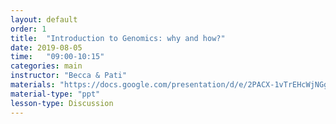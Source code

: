 ```yaml
---
layout: default
order: 1
title:  "Introduction to Genomics: why and how?"
date: 2019-08-05
time:   "09:00-10:15"
categories: main
instructor: "Becca & Pati"
materials: "https://docs.google.com/presentation/d/e/2PACX-1vTrEHcWjNGggjbXK5J-GMByApOLfcntRQjjuEXClSu1rz7jr7-0b3SVa0oIxYVYdg/pub?start=false&loop=false&delayms=60000"
material-type: "ppt"
lesson-type: Discussion
---
```

